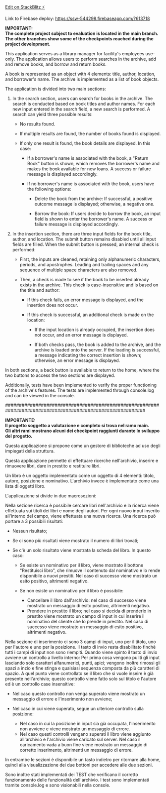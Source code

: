 [Edit on StackBlitz ⚡️](https://stackblitz.com/edit/angular-tk7hbp)

Link to Firebase deploy: https://ssw-544298.firebaseapp.com/?613718        

**IMPORTANT:   
The complete project subject to evaluation is located in the main branch.   
The other branches show some of the checkpoints reached during the project development.**   

This application serves as a library manager for facility's employees use-only.
The application allows users to perform searches in the archive, add and remove books, and borrow and return books.

A book is represented as an object with 4 elements: title, author, location, and borrower's name. The archive is implemented as a list of book objects.

The application is divided into two main sections:

1. In the search section, users can search for books in the archive. The search is conducted based on book titles and author names. For each new input entered in the search field, a new search is performed. A search can yield three possible results:
   - No results found.   
   - If multiple results are found, the number of books found is displayed.   
   - If only one result is found, the book details are displayed. In this case:
        
     - If a borrower's name is associated with the book, a "Return Book" button is shown, which removes the borrower's name and makes the book available for new loans. A success or failure message is displayed accordingly.   
      - If no borrower's name is associated with the book, users have the following options:
        
        - Delete the book from the archive: If successful, a positive outcome message is displayed; otherwise, a negative one.
          
        - Borrow the book: If users decide to borrow the book, an input field is shown to enter the borrower's name. A success or failure message is displayed accordingly.   

2. In the insertion section, there are three input fields for the book title, author, and location. The submit button remains disabled until all input fields are filled. When the submit button is pressed, an internal check is performed:
   
   - First, the inputs are cleaned, retaining only alphanumeric characters, periods, and apostrophes. Leading and trailing spaces and any sequence of multiple space characters are also removed.   
   - Then, a check is made to see if the book to be inserted already exists in the archive. This check is case-insensitive and is based on the title and author:
       
     - If this check fails, an error message is displayed, and the insertion does not occur.   
      - If this check is successful, an additional check is made on the location:
        
         - If the input location is already occupied, the insertion does not occur, and an error message is displayed.
           
         - If both checks pass, the book is added to the archive, and the archive is loaded onto the server. If the loading is successful, a message indicating the correct insertion is shown; otherwise, an error message is displayed.

In both sections, a back button is available to return to the home, where the two buttons to access the two sections are displayed.

Additionally, tests have been implemented to verify the proper functioning of the archive's features. The tests are implemented through console.log and can be viewed in the console.    

###########################################################################################################

**IMPORTANTE:     
Il progetto soggetto a valutazione e completo si trova nel ramo main.     
Gli altri rami mostrano alcuni dei checkpoint raggiunti durante lo sviluppo del progetto.**    

Questa applicazione si propone come un gestore di biblioteche ad uso degli impiegati della struttura.

Questa applicazione permette di effettuare ricerche nell'archivio, inserire e rimuovere libri, dare in prestito e restituire libri. 

Un libro è un oggetto implementato come un oggetto di 4 elementi: titolo, autore, posizione e nominativo. L'archivio invece è implementato come una lista di oggetti libro.        

L'applicazione si divide in due macrosezioni:

Nella sezione ricerca è possibile cercare libri nell'archivio e la ricerca viene effettuata sui titoli dei libri e nome degli autori.
Per ogni nuovo input inserito all'interno del campo, viene effettuata una nuova ricerca. Una ricerca può portare a 3 possibili risultati: 
- Nessun risultato;
- Se ci sono più risultati viene mostrato il numero di libri trovati;
- Se c'è un solo risultato viene mostrata la scheda del libro. In questo caso:

    - Se esiste un nominativo per il libro, viene mostrato il bottone "Restituisci libro", che rimuove il contenuto dal nominativo e lo rende disponibile a nuovi prestiti. Nel caso di successo viene mostrato un esito positivo, altrimenti negativo.
    - Se non esiste un nominativo per il libro è possibile:

      - Cancellare il libro dall'archivio: nel caso di successo viene mostrato un messaggio di esito positivo, altrimenti negativo.
      - Prendere in prestito il libro; nel caso si decida di prenderlo in prestito viene mostrato un campo di input in cui inserire il nominativo del cliente che lo prende in prestito. Nel caso di successo viene mostrato un messaggio di esito positivo, altrimenti negativo.


Nella sezione di inserimento ci sono 3 campi di input, uno per il titolo, uno per l'autore e uno per la posizione. Il tasto di invio resta disabilitato finchè tutti i campi di input non sono riempiti. Quando viene spinto il tasto di invio avviene un controllo a livello interno:
Per prima cosa vengono puliti gli input lasciando solo caratteri alfanumerici, punti, apici; vengono inoltre rimossi gli spazi a inzio e fine stinga e qualsiasi sequenza composta da più caratteri di spazio. 
A quel punto viene controllato se il libro che si vuole inseire è già presente nell'archivio; questo controllo viene fatto solo sul titolo e l'autore ed è un controllo case insensitive:
- Nel caso questo controllo non venga superato viene mostrato un messaggio di errore e l'inserimento non avviene; 
- Nel caso in cui viene superato, segue un ulteriore controllo sulla posizione:  

  - Nel caso in cui la posizione in input sia già occupata, l'inserimento non avviene e viene mostrato un messaggio di errore. 
  - Nel caso questi controlli vengano superati il libro viene aggiunto all'archivio e l'archivio viene caricato sul server. 
  Nel caso il caricamento vada a buon fine viene mostrato un messaggio di corretto inserimento, altrimenti un messaggio di errore.


In entrambe le sezioni è disponibile un tasto indietro per ritornare alla home, quindi alla visualizzazione dei due bottoni per accedere alle due sezioni.    

Sono inoltre stati implementati dei TEST che verificano il corretto funzionamento delle funzionalità dell'archivio. I test sono implementati tramite console.log e sono visionabili nella console.
